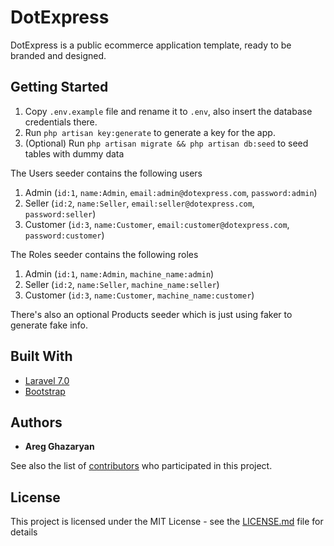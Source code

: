 
# DotExpress

DotExpress is a public ecommerce application template, ready to be branded and designed.

## Getting Started

1. Copy `.env.example` file and rename it to `.env`, also insert the database credentials there.
2. Run `php artisan key:generate` to generate a key for the app. 
3. (Optional) Run `php artisan migrate && php artisan db:seed` to seed tables with dummy data

The Users seeder contains the following users 

1. Admin (`id:1`, `name:Admin`, `email:admin@dotexpress.com`, `password:admin`)
2. Seller (`id:2`, `name:Seller`, `email:seller@dotexpress.com`, `password:seller`)
3. Customer (`id:3`, `name:Customer`, `email:customer@dotexpress.com`, `password:customer`)

The Roles seeder contains the following roles 
1. Admin (`id:1`, `name:Admin`, `machine_name:admin`)
2. Seller (`id:2`, `name:Seller`, `machine_name:seller`)
3. Customer (`id:3`, `name:Customer`, `machine_name:customer`)

There's also an optional Products seeder which is just using faker to generate fake info.

## Built With

* [Laravel 7.0](https://laravel.com)
* [Bootstrap](https://getbootstrap.com/)

## Authors

* **Areg Ghazaryan**

See also the list of [contributors](https://github.com/AregGhazaryan/dotexpress/contributors) who participated in this project.

## License

This project is licensed under the MIT License - see the [LICENSE.md](LICENSE.md) file for details


